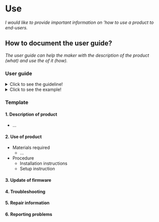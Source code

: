 # **Use**

*I would like to provide important information on 'how to use a product to end-users.*

## **How to document the user guide?**

*The user guide can help the maker with the description of the product (what) and use the of it (how).* 

### **User guide** 
<details>
  <summary>Click to see the guideline!</summary>
 
 - **Definition:** *The user guide consists of translating what’s not comprehensible to a plain language for everyone to understand and, it helps non-technical people pinpoint and solve problems without expert assistance.*

  ```
What should include the documentation of the user guide?

1. Description of the final product including
   - Product name
   - Teach the essentials and technical specifications 
   - Visualization of the final product by images and/or videos

2. Use of the product consist of
   - Materials required
      - App
      - Software
      - Device 
      - Firmware
   - Procedure
      - Installation instructions including  
         - Firmware
         - Software
         - App
      - Setup instruction containing 
         - Software
         - Firmware
         - App
3. Explains how to update your firmware to the latest version
4. Troubleshooting section and instructions on how to solve problems 
5. Repair information
6. Reporting problems and issues on the forums and chat

How to visualize the process of user guide ?
1. Images 
2. Videos 
  ```
 </details>
 
 <details>
  <summary>Click to see the example!</summary>
 
 *Some examples of open-source projects that show the user guide.*
  
 #### *Example 1:* [PSLab oscilloscope](https://docs.pslab.io/tutorials/oscilloscope.html#tutorials-oscilloscope--page-root) 
  
 #### *Example 2:* [PX4 vision userguide](https://docs.px4.io/master/en/#how-do-i-get-started)
 
 #### *Example 3:* [Echopen project](https://echopen.gitbooks.io/echopen_prototyping/content/introduction/new_introduction.html) 
 
 #### *Example 4:* [Poppy project ]( https://docs.poppy-project.org/en/)
 
 #### *Example 5:* [FarmBot Genesis V1.5 ]( https://genesis.farm.bot/v1.5/Extras/troubleshooting)
</details>

### Template

  #### 1. Description of product
  * ...
     
 #### 2. Use of product
  * Materials required
      * ...
  * Procedure
      * Installation instructions
      * Setup instruction
 
#### 3. Update of firmware
#### 4. Troubleshooting
#### 5. Repair information
#### 6. Reporting problems
